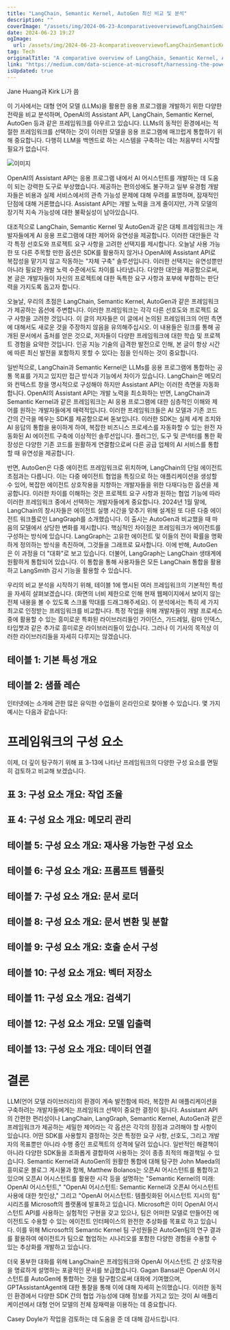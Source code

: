 ```yaml
---
title: "LangChain, Semantic Kernel, AutoGen 최신 비교 및 분석"
description: ""
coverImage: "/assets/img/2024-06-23-AcomparativeoverviewofLangChainSemanticKernelAutoGenandmore_0.png"
date: 2024-06-23 19:27
ogImage:
  url: /assets/img/2024-06-23-AcomparativeoverviewofLangChainSemanticKernelAutoGenandmore_0.png
tag: Tech
originalTitle: "A comparative overview of LangChain, Semantic Kernel, AutoGen and more"
link: "https://medium.com/data-science-at-microsoft/harnessing-the-power-of-large-language-models-a-comparative-overview-of-langchain-semantic-c21f5c19f93e"
isUpdated: true
---
```


Jane Huang과 Kirk Li가 씀

이 기사에서는 대형 언어 모델 (LLMs)을 활용한 응용 프로그램을 개발하기 위한 다양한 전략을 비교 분석하며, OpenAI의 Assistant API, LangChain, Semantic Kernel, AutoGen 등과 같은 프레임워크를 아우르고 있습니다. LLMs의 동적인 환경에서는 적절한 프레임워크를 선택하는 것이 이러한 모델을 응용 프로그램에 매끄럽게 통합하기 위해 중요합니다. 다행히 LLM을 백엔드로 하는 시스템을 구축하는 데는 처음부터 시작할 필요가 없습니다.

![이미지](/assets/img/2024-06-23-AcomparativeoverviewofLangChainSemanticKernelAutoGenandmore_0.png)

OpenAI의 Assistant API는 응용 프로그램 내에서 AI 어시스턴트를 개발하는 데 도움이 되는 강력한 도구로 부상했습니다. 제공하는 편의성에도 불구하고 일부 유경험 개발자들은 비용과 실제 서비스에서의 관측 가능성 문제에 대해 우려를 표명하며, 잠재적인 단점에 대해 거론했습니다. Assistant API는 개발 노력을 크게 줄이지만, 가격 모델의 장기적 지속 가능성에 대한 불확실성이 남아있습니다.

<div class="content-ad"></div>

대조적으로 LangChain, Semantic Kernel 및 AutoGen과 같은 대체 프레임워크는 개발자들에게 AI 응용 프로그램에 대한 제어와 유연성을 제공합니다. 이러한 대안들은 각각 특정 선호도와 프로젝트 요구 사항을 고려한 선택지를 제시합니다. 오늘날 사용 가능한 또 다른 주목할 만한 옵션은 SDK를 활용하지 않거나 OpenAI에 Assistant API로 복잡성을 맡기지 않고 작동하는 "자체 구축" 솔루션입니다. 이러한 선택지는 유연성뿐만 아니라 필요한 개발 노력 수준에서도 차이를 나타냅니다. 다양한 대안을 제공함으로써, 본 글은 개발자들이 자신의 프로젝트에 대한 독특한 요구 사항과 포부에 부합하는 판단력을 가지도록 돕고자 합니다.

오늘날, 우리의 초점은 LangChain, Semantic Kernel, AutoGen과 같은 프레임워크가 제공하는 옵션에 주변합니다. 이러한 프레임워크는 각각 다른 선호도와 프로젝트 요구 사항을 고려한 것입니다. 이 글의 저자들은 이 글에서 논의된 프레임워크의 어떤 측면에 대해서도 새로운 것을 주장하지 않음을 유의해주십시오. 이 내용들은 링크를 통해 공개된 문서에서 출처를 얻은 것으로, 저자들이 다양한 프레임워크에 대한 학습 및 프로젝트 경험을 요약한 것입니다. 인공 지능 기술의 급격한 발전으로 인해, 본 글이 항상 시간에 따른 최신 발전을 포함하지 못할 수 있다는 점을 인식하는 것이 중요합니다.

일반적으로, LangChain과 Semantic Kernel은 LLMs를 응용 프로그램에 통합하는 공통 목표를 가지고 있지만 접근 방식과 기능에서 차이가 있습니다. LangChain은 메모리와 컨텍스트 창을 명시적으로 구성해야 하지만 Assistant API는 이러한 측면을 자동화합니다. OpenAI의 Assistant API는 개발 노력을 최소화하는 반면, LangChain과 Semantic Kernel과 같은 프레임워크는 AI 응용 프로그램에 대한 심층적인 이해와 제어를 원하는 개발자들에게 매력적입니다. 이러한 프레임워크들은 AI 모델과 기존 코드 간의 간극을 메우는 SDK를 제공함으로써 돋보입니다. 이러한 SDK는 실제 세계 조치와 AI 응답의 통합을 용이하게 하여, 복잡한 비즈니스 프로세스를 자동화할 수 있는 완전 자동화된 AI 에이전트 구축에 이상적인 솔루션입니다. 플러그인, 도구 및 콘넥터를 통한 확장성은 다양한 기존 코드를 원활하게 연결함으로써 다른 공급 업체의 AI 서비스를 통합할 때 유연성을 제공합니다.

반면, AutoGen은 다중 에이전트 프레임워크로 위치하며, LangChain의 단일 에이전트 초점과는 다릅니다. 이는 다중 에이전트 협업을 특징으로 하는 애플리케이션을 생성할 수 있어, 복잡한 에이전트 상호작용을 지향하는 개발자들을 위한 다재다능한 옵션을 제공합니다. 이러한 차이를 이해하는 것은 프로젝트 요구 사항과 원하는 협업 기능에 따라 이러한 프레임워크 중에서 선택하는 개발자들에게 중요합니다. 2024년 1월 말에, LangChain의 창시자들은 에이전트 실행 시간을 맞추기 위해 설계된 또 다른 다중 에이전트 워크플로인 LangGraph를 소개했습니다. 이 출시는 AutoGen과 비교했을 때 마음의 모델에서 상당한 변화를 제시합니다. 핵심적인 차이점은 프레임워크가 에이전트를 구성하는 방식에 있습니다. LangGraph는 고유한 에이전트 및 이들의 전이 확률을 명확하게 정의하는 방식을 촉진하며, 그것들을 그래프로 묘사합니다. 이에 반해, AutoGen은 이 과정을 더 "대화"로 보고 있습니다. 더불어, LangGraph는 LangChain 생태계에 원활하게 통합되어 있습니다. 이 통합을 통해 사용자들은 모든 LangChain 통합을 활용하고 LangSmith 감시 기능을 활용할 수 있습니다.

<div class="content-ad"></div>

우리의 비교 분석을 시작하기 위해, 테이블 1에 명시된 여러 프레임워크의 기본적인 특성을 자세히 살펴보겠습니다. (화면의 너비 제한으로 인해 현재 웹페이지에서 보이지 않는 전체 내용을 볼 수 있도록 스크롤 막대를 드래그해주세요). 이 분석에서는 특히 세 가지 최고로 인정받는 프레임워크를 비교합니다. 특정 작업을 위해 개발자들이 개발 프로세스 중에 활용할 수 있는 흥미로운 특화된 라이브러리들인 가이던스, 가드레일, 람마 인덱스, 타입챗과 같은 추가로 흥미로운 라이브러리들이 있습니다. 그러나 이 기사의 목적상 이러한 라이브러리들을 자세히 다루지는 않겠습니다.

## 테이블 1: 기본 특성 개요

## 테이블 2: 샘플 레슨

인터넷에는 소개에 관한 많은 유익한 수업들이 온라인으로 찾아볼 수 있습니다. 몇 가지 예시는 다음과 같습니다:

<div class="content-ad"></div>

# 프레임워크의 구성 요소

이제, 더 깊이 탐구하기 위해 표 3-13에 나타난 프레임워크의 다양한 구성 요소를 면밀히 검토하고 비교해 보겠습니다.

## 표 3: 구성 요소 개요: 작업 조율

## 표 4: 구성 요소 개요: 메모리 관리

<div class="content-ad"></div>

## 테이블 5: 구성 요소 개요: 재사용 가능한 구성 요소

## 테이블 6: 구성 요소 개요: 프롬프트 템플릿

## 테이블 7: 구성 요소 개요: 문서 로더

## 테이블 8: 구성 요소 개요: 문서 변환 및 분할

<div class="content-ad"></div>

## 테이블 9: 구성 요소 개요: 호출 순서 구성

## 테이블 10: 구성 요소 개요: 벡터 저장소

## 테이블 11: 구성 요소 개요: 검색기

## 테이블 12: 구성 요소 개요: 모델 입출력

<div class="content-ad"></div>

## 테이블 13: 구성 요소 개요: 데이터 연결

# 결론

LLM(언어 모델 라이브러리)의 환경이 계속 발전함에 따라, 복잡한 AI 애플리케이션을 구축하려는 개발자들에게는 프레임워크 선택이 중요한 결정이 됩니다. Assistant API의 간편한 편리성이나 LangChain, LangGraph, Semantic Kernel, AutoGen과 같은 프레임워크가 제공하는 세밀한 제어라는 각 옵션은 각각의 장점과 고려해야 할 사항이 있습니다. 어떤 SDK를 사용할지 결정하는 것은 특정한 요구 사항, 선호도, 그리고 개발자의 목표뿐만 아니라 수행 중인 프로젝트의 성격에 달려 있습니다. 일반적인 해결책이 아니라 다양한 SDK들을 조화롭게 결합하여 사용하는 것이 종종 최적의 해결책일 수 있습니다. Semantic Kernel과 AutoGen의 원활한 통합에 대해 탐구한 John Maeda의 흥미로운 블로그 게시물과 함께, Matthew Bolanos는 오픈AI 어시스턴트를 통합하고 있으며 오픈AI 어시스턴트를 활용한 시각 등을 설명하는 "Semantic Kernel의 미래: OpenAI 어시스턴트," "OpenAI 어시스턴트: Semantic Kernel과 오픈AI 어시스턴트 사용에 대한 첫인상," 그리고 "OpenAI 어시스턴트: 템플릿화된 어시스턴트 지시의 힘" 시리즈를 Microsoft의 플랫폼에 발표하고 있습니다. Microsoft은 이미 OpenAI 어시스턴트 API를 사용하는 실험적인 구현을 갖고 있으나, 팀은 어떠한 모델로 만들어진 에이전트도 수용할 수 있는 에이전트 인터페이스의 완전한 추상화를 목표로 하고 있습니다. 이를 위해 Microsoft의 Semantic Kernel 팀 구성원들은 AutoGen팀의 연구 결과를 활용하여 에이전트가 팀으로 협업하는 시나리오를 포함한 다양한 경험을 수용할 수 있는 추상화를 개발하고 있습니다.

<div class="content-ad"></div>

더욱 풍부한 대화를 위해 LangChain은 프레임워크와 OpenAI 어시스턴트 간 상호작용을 명료하게 설명하는 포괄적인 문서를 보급했습니다. Gagan Bansal은 OpenAI 어시스턴트를 AutoGen에 통합하는 것을 탐구함으로써 대화에 기여했으며, GPTAssistantAgent에 대한 통찰을 통해 이에 대해 자세히 논의했습니다. 이러한 동적인 환경에서 다양한 SDK 간의 협업 가능성에 대해 정보를 가지고 있는 것이 AI 애플리케이션에서 대형 언어 모델의 전체 잠재력을 이용하는 데 중요합니다.

Casey Doyle가 작업을 검토하는 데 도움을 준 데 대해 감사드립니다.
